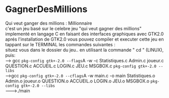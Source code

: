 # GagnerDesMillions
Qui veut ganger des millions : Millionnaire \
c'est un jeu basé sur le celebre jeu "qui veut gagner des millions" implementé en langage C en faisant des interfaces
graphiques avec GTK2.0\
aprés l'installation de GTK2.0 vous pouvez compiler et executer cette jeu en tappant 
sur le TERMINAL les commandes suivantes : \
situez vous dans le dossier du jeu.. en utilisant la commande " cd " (LINUX), puis:
\
--> gcc `pkg-config gtk+-2.0 --flags`A -w  -c Statistiques.c Admin.c joueur.c QUESTION.c  ACCUEIL.c LOGIN.c JEU.c  MSGBOX.c  `pkg-config gtk+-2.0 --libs`\
-->gcc `pkg-config gtk+-2.0 --cflags`A -w main.c  -o main Statistiques.o Admin.o joueur.o QUESTION.o  ACCUEIL.o LOGIN.o JEU.o MSGBOX.o  `pkg-config gtk+-2.0 --libs`\
--->./main
